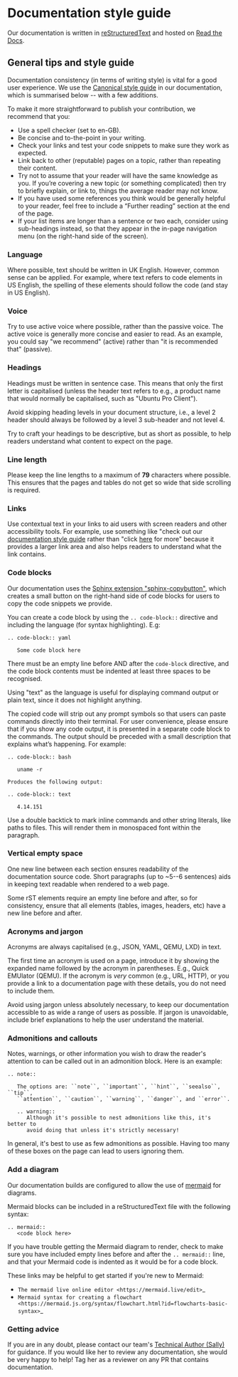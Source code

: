 # Documentation style guide

Our documentation is written in
[reStructuredText](https://www.sphinx-doc.org/en/master/usage/restructuredtext/basics.html)
and hosted on [Read the Docs](https://readthedocs.com/).

## General tips and style guide

Documentation consistency (in terms of writing style) is vital for a good user
experience. We use the [Canonical style guide](https://docs.ubuntu.com/styleguide/en)
in our documentation, which is summarised below -- with a few additions.

To make it more straightforward to publish your contribution, we recommend that
you:

* Use a spell checker (set to en-GB).
* Be concise and to-the-point in your writing.
* Check your links and test your code snippets to make sure they work as
  expected.
* Link back to other (reputable) pages on a topic, rather than repeating their
  content.
* Try not to assume that your reader will have the same knowledge as you. If
  you’re covering a new topic (or something complicated) then try to briefly
  explain, or link to, things the average reader may not know.
* If you have used some references you think would be generally helpful to your
  reader, feel free to include a “Further reading” section at the end of the
  page.
* If your list items are longer than a sentence or two each, consider using
  sub-headings instead, so that they appear in the in-page navigation menu (on
  the right-hand side of the screen).

### Language

Where possible, text should be written in UK English. However, common sense can
be applied. For example, where text refers to code elements in US English, the
spelling of these elements should follow the code (and stay in US English).

### Voice

Try to use active voice where possible, rather than the passive voice. The
active voice is generally more concise and easier to read. As an example, you
could say "we recommend" (active) rather than "it is recommended that"
(passive). 

### Headings

Headings must be written in sentence case. This means that only the first
letter is capitalised (unless the header text refers to e.g., a product name
that would normally be capitalised, such as "Ubuntu Pro Client").

Avoid skipping heading levels in your document structure, i.e., a level 2
header should always be followed by a level 3 sub-header and not level 4.

Try to craft your headings to be descriptive, but as short as possible, to help
readers understand what content to expect on the page.

### Line length

Please keep the line lengths to a maximum of **79** characters where possible.
This ensures that the pages and tables do not get so wide that side scrolling
is required.

### Links

Use contextual text in your links to aid users with screen readers and other
accessibility tools. For example, use something like "check out our
[documentation style guide](#links) rather than "click [here](#links) for more"
because it provides a larger link area and also helps readers to understand
what the link contains.

### Code blocks

Our documentation uses the
[Sphinx extension "sphinx-copybutton"](https://sphinx-copybutton.readthedocs.io/en/latest/),
which creates a small button on the right-hand side of code blocks for users to
copy the code snippets we provide.

You can create a code block by using the ``.. code-block::`` directive and
including the language (for syntax highlighting). E.g:

```
.. code-block:: yaml

   Some code block here
```

There must be an empty line before AND after the `code-block` directive, and
the code block contents must be indented at least three spaces to be recognised.

Using "text" as the language is useful for displaying command output or plain
text, since it does not highlight anything.

The copied code will strip out any prompt symbols so that users can
paste commands directly into their terminal. For user convenience, please
ensure that if you show any code output, it is presented in a separate code
block to the commands. The output should be preceded with a small description
that explains what’s happening. For example:

```
.. code-block:: bash

   uname -r

Produces the following output:

.. code-block:: text

   4.14.151
```

Use a double backtick to mark inline commands and other string literals, like
paths to files. This will render them in monospaced font within the paragraph.

### Vertical empty space

One new line between each section ensures readability of the documentation
source code. Short paragraphs (up to ~5--6 sentences) aids in keeping text
readable when rendered to a web page.

Some rST elements require an empty line before and after, so for consistency,
ensure that all elements (tables, images, headers, etc) have a new line before
and after.

### Acronyms and jargon

Acronyms are always capitalised (e.g., JSON, YAML, QEMU, LXD) in text.

The first time an acronym is used on a page, introduce it by showing the
expanded name followed by the acronym in parentheses. E.g., Quick EMUlator
(QEMU). If the acronym is *very* common (e.g., URL, HTTP), or you provide a
link to a documentation page with these details, you do not need to include
them.

Avoid using jargon unless absolutely necessary, to keep our documentation
accessible to as wide a range of users as possible. If jargon is unavoidable,
include brief explanations to help the user understand the material.

### Admonitions and callouts

Notes, warnings, or other information you wish to draw the reader's attention
to can be called out in an admonition block. Here is an example:

```
.. note::

   The options are: ``note``, ``important``, ``hint``, ``seealso``, ``tip``,
   ``attention``, ``caution``, ``warning``, ``danger``, and ``error``.
      
   .. warning::
      Although it's possible to nest admonitions like this, it's better to
      avoid doing that unless it's strictly necessary!
```

In general, it's best to use as few admonitions as possible. Having too many
of these boxes on the page can lead to users ignoring them. 


### Add a diagram

Our documentation builds are configured to allow the use of
[mermaid](https://mermaid.js.org/) for diagrams.

Mermaid blocks can be included in a reStructuredText file with the following
syntax:

```
.. mermaid::
   <code block here>
```

If you have trouble getting the Mermaid diagram to render, check to make sure
you have included empty lines before and after the ``.. mermaid::`` line, and
that your Mermaid code is indented as it would be for a code block. 

These links may be helpful to get started if you're new to Mermaid:

- `The mermaid live online editor <https://mermaid.live/edit>`_
- `Mermaid syntax for creating a flowchart <https://mermaid.js.org/syntax/flowchart.html?id=flowcharts-basic-syntax>`_

### Getting advice

If you are in any doubt, please contact our team's
[Technical Author (Sally)](https://github.com/s-makin) for guidance. If you
would like her to review any documentation, she would be very happy to help!
Tag her as a reviewer on any PR that contains documentation.
